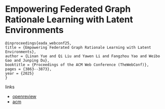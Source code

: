 # Empowering Federated Graph Rationale Learning with Latent Environments

```
@inproceedings{eada_webconf25,
title = {Empowering Federated Graph Rationale Learning with Latent Environments},
author = {Linan Yue and Qi Liu and Yawen Li and Fangzhou Yao and Weibo Gao and Junping Du},
booktitle = {Proceedings of the ACM Web Conference (TheWebConf)},
pages = {3863--3873},
year = {2025}
}
```

links
- [openreview](https://openreview.net/forum?id=oW1XWv6Oll)
- [acm](https://dl.acm.org/doi/10.1145/3696410.3714929)
